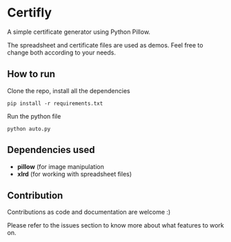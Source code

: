 # Certifly
A simple certificate generator using Python Pillow.

The spreadsheet and certificate files are used as demos. Feel free to change both according to your needs.

## How to run

Clone the repo, install all the dependencies
  
```
pip install -r requirements.txt
```
   
   
Run the python file
  
```
python auto.py
```
  
  
## Dependencies used
- **pillow** (for image manipulation
- **xlrd** (for working with spreadsheet files)


## Contribution
Contributions as code and documentation are welcome :)  
  
Please refer to the issues section to know more about what features to work on.
